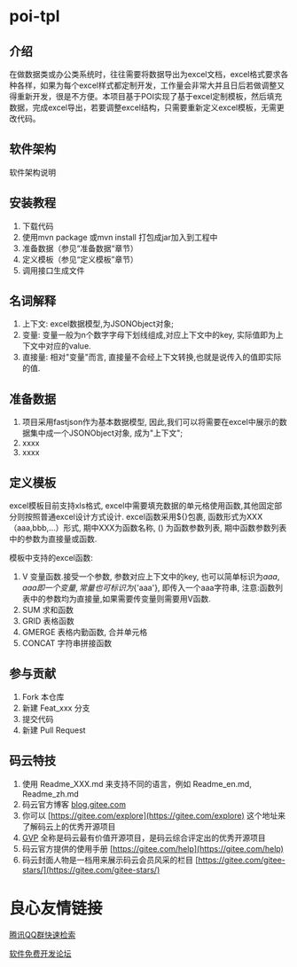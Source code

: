 # poi-tpl

## 介绍
在做数据类或办公类系统时，往往需要将数据导出为excel文档，excel格式要求各种各样，如果为每个excel样式都定制开发，工作量会非常大并且日后若做调整又得重新开发，很是不方便。本项目基于POI实现了基于excel定制模板，然后填充数据，完成excel导出，若要调整excel结构，只需要重新定义excel模板，无需更改代码。

## 软件架构
软件架构说明


## 安装教程

1. 下载代码
2. 使用mvn package 或mvn install 打包成jar加入到工程中
3. 准备数据（参见“准备数据“章节）
4. 定义模板（参见“定义模板”章节）
5. 调用接口生成文件

## 名词解释
1. 上下文: excel数据模型,为JSONObject对象;
2. 变量: 变量一般为n个数字字母下划线组成,对应上下文中的key, 实际值即为上下文中对应的value.
3. 直接量: 相对"变量"而言, 直接量不会经上下文转换,也就是说传入的值即实际的值.

## 准备数据

1. 项目采用fastjson作为基本数据模型, 因此,我们可以将需要在excel中展示的数据集中成一个JSONObject对象, 成为"上下文";
2. xxxx
3. xxxx

## 定义模板

excel模板目前支持xls格式, excel中需要填充数据的单元格使用函数,其他固定部分则按照普通excel设计方式设计.
excel函数采用${}包裹, 函数形式为XXX（aaa,bbb,...）形式, 期中XXX为函数名称, () 为函数参数列表, 期中函数参数列表中的参数为直接量或函数.

模板中支持的excel函数:

1. V 变量函数.接受一个参数, 参数对应上下文中的key, 也可以简单标识为${aaa}, aaa即一个变量, 常量也可标识为${'aaa'}, 即传入一个aaa字符串, 注意:函数列表中的参数均为直接量,如果需要传变量则需要用V函数.
2. SUM 求和函数
3. GRID 表格函数
4. GMERGE 表格内勤函数, 合并单元格
5. CONCAT 字符串拼接函数

## 参与贡献

1. Fork 本仓库
2. 新建 Feat_xxx 分支
3. 提交代码
4. 新建 Pull Request


## 码云特技

1. 使用 Readme\_XXX.md 来支持不同的语言，例如 Readme\_en.md, Readme\_zh.md
2. 码云官方博客 [blog.gitee.com](https://blog.gitee.com)
3. 你可以 [https://gitee.com/explore](https://gitee.com/explore) 这个地址来了解码云上的优秀开源项目
4. [GVP](https://gitee.com/gvp) 全称是码云最有价值开源项目，是码云综合评定出的优秀开源项目
5. 码云官方提供的使用手册 [https://gitee.com/help](https://gitee.com/help)
6. 码云封面人物是一档用来展示码云会员风采的栏目 [https://gitee.com/gitee-stars/](https://gitee.com/gitee-stars/)

 # 良心友情链接

[腾讯QQ群快速检索](http://u.720life.cn/s/8cf73f7c)

[软件免费开发论坛](http://u.720life.cn/s/bbb01dc0)